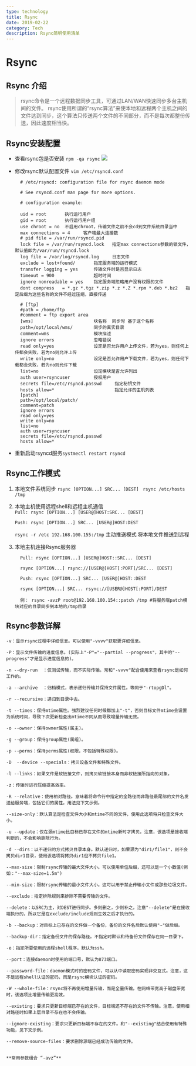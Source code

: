```yaml
---
type: technology
title: Rsync
date: 2019-02-22
category: Tech
description: Rsync简明使用清单
---
```



# Rsync #


## Rsync 介绍 ##

> rsync命令是一个远程数据同步工具，可通过LAN/WAN快速同步多台主机间的文件。 rsync使用所谓的“rsync算法”来使本地和远程两个主机之间的文件达到同步，这个算法只传送两个文件的不同部分，而不是每次都整份传送，因此速度相当快。


## Rsync安装配置 ##

- 查看rsync包是否安装
  `rpm -qa rsync`
  ![](http://ww1.sinaimg.cn/large/005WXpR7ly1g0ffhbxc28j30iv02h0so.jpg)
- 修改rsync默认配置文件
  `vim /etc/rsyncd.conf`
      
	    # /etc/rsyncd: configuration file for rsync daemon mode
	    
	    # See rsyncd.conf man page for more options.
	    
	    # configuration example:
	    
	    uid = root       执行运行用户
	    gid = root 		 执行运行用户组
	    use chroot = no  不启用chroot，传输文件之前不会cd到文件系统目录当中
	    max connections = 4		客户端最大连接数
	    # pid file = /var/run/rsyncd.pid
	    lock file = /var/run/rsyncd.lock   指定max connections参数的锁文件，默认值即为/var/run/rsyncd.lock
	    log file = /var/log/rsyncd.log	   日志文件
	    exclude = lost+found/		指定服务端的运行模式
	    transfer logging = yes      传输文件时是否显示日志
	    timeout = 900				超时时间
	    ignore nonreadable = yes    指定服务端忽略用户没有权限的文件
	    dont compress   = *.gz *.tgz *.zip *.z *.Z *.rpm *.deb *.bz2   指定后缀为这些名称的文件不经过压缩，直接传送
	    
	    # [ftp]
	    #path = /home/ftp
	    #comment = ftp export area
	    [wms]						块名称  同步时 基于这个名称
	    path=/opt/local/wms/		同步的真实目录
	    comment=wms					模块描述
	    ignore errors				忽略错误
	    read only=yes				设定是否允许用户上传文件，若为yes，则任何上传都会失败，若为no则允许上传
	    write only=no				设定是否允许用户下载文件，若为yes，则任何下载都会失败，若为no则允许下载
	    list=no						设定模块是否允许列出
	    auth user=rsyncuser			授权用户
	    secrets file=/etc/rsyncd.passwd		指定秘钥文件
	    hosts allow=*						指定允许的主机列表
	    [patch]		
	    path=/opt/local/patch/
	    comment=patch
	    ignore errors
	    read only=yes
	    write only=no
	    list=no
	    auth user=rsyncuser
	    secrets file=/etc/rsyncd.passwd
	    hosts allow=*

- 重新启动rsyncd服务`systmectl restart rsyncd`


## Rsync工作模式 ##

1. 本地文件系统同步 `rsync [OPTION...] SRC... [DEST] `
 	`rsync /etc/hosts /tmp`     
2. 本地主机使用远程shell和远程主机通信  
	`Pull: rsync [OPTION...] [USER@]HOST:SRC... [DEST]`

  	`Push: rsync [OPTION...] SRC... [USER@]HOST:DEST`
 
	`rsync -r /etc 192.168.100.155:/tmp`  主动推送模式 将本地文件推送到远程
3. 本地主机连接Rsync服务器

		 Pull: rsync [OPTION...] [USER@]HOST::SRC... [DEST]

         rsync [OPTION...] rsync://[USER@]HOST[:PORT]/SRC... [DEST]
    
	  	 Push: rsync [OPTION...] SRC... [USER@]HOST::DEST

	     rsync [OPTION...] SRC... rsync://[USER@]HOST[:PORT]/DEST

		 例： rsync -avzP root@192.168.100.154::patch /tmp #将服务端patch模块对应的目录同步到本地的/tmp目录


## Rsync参数详解 ##

	-v：显示rsync过程中详细信息。可以使用"-vvvv"获取更详细信息。

	-P：显示文件传输的进度信息。(实际上"-P"="--partial --progress"，其中的"--progress"才是显示进度信息的)。

	-n --dry-run  ：仅测试传输，而不实际传输。常和"-vvvv"配合使用来查看rsync是如何工作的。

	-a --archive  ：归档模式，表示递归传输并保持文件属性。等同于"-rtopgDl"。

	-r --recursive：递归到目录中去。

	-t --times：保持mtime属性。强烈建议任何时候都加上"-t"，否则目标文件mtime会设置为系统时间，导致下次更新检查出mtime不同从而导致增量传输无效。

	-o --owner：保持owner属性(属主)。

	-g --group：保持group属性(属组)。

	-p --perms：保持perms属性(权限，不包括特殊权限)。

	-D  --device --specials：拷贝设备文件和特殊文件。

	-l --links：如果文件是软链接文件，则拷贝软链接本身而非软链接所指向的对象。

	-z：传输时进行压缩提高效率。

	-R --relative：使用相对路径。意味着将命令行中指定的全路径而非路径最尾部的文件名发送给服务端，包括它们的属性。用法见下文示例。

	--size-only：默认算法是检查文件大小和mtime不同的文件，使用此选项将只检查文件大小。

	-u --update：仅在源mtime比目标已存在文件的mtime新时才拷贝。注意，该选项是接收端判断的，不会影响删除行为。

	-d --dirs：以不递归的方式拷贝目录本身。默认递归时，如果源为"dir1/file1"，则不会拷贝dir1目录，使用该选项将拷贝dir1但不拷贝file1。

	--max-size：限制rsync传输的最大文件大小。可以使用单位后缀，还可以是一个小数值(例如："--max-size=1.5m")

	--min-size：限制rsync传输的最小文件大小。这可以用于禁止传输小文件或那些垃圾文件。

	--exclude：指定排除规则来排除不需要传输的文件。

	--delete：以SRC为主，对DEST进行同步。多则删之，少则补之。注意"--delete"是在接收端执行的，所以它是在exclude/include规则生效之后才执行的。

	-b --backup：对目标上已存在的文件做一个备份，备份的文件名后默认使用"~"做后缀。

	--backup-dir：指定备份文件的保存路径。不指定时默认和待备份文件保存在同一目录下。

	-e：指定所要使用的远程shell程序，默认为ssh。

	--port：连接daemon时使用的端口号，默认为873端口。

	--password-file：daemon模式时的密码文件，可以从中读取密码实现非交互式。注意，这不是远程shell认证的密码，而是rsync模块认证的密码。

	-W --whole-file：rsync将不再使用增量传输，而是全量传输。在网络带宽高于磁盘带宽时，该选项比增量传输更高效。

	--existing：要求只更新目标端已存在的文件，目标端还不存在的文件不传输。注意，使用相对路径时如果上层目录不存在也不会传输。

	--ignore-existing：要求只更新目标端不存在的文件。和"--existing"结合使用有特殊功能，见下文示例。

	--remove-source-files：要求删除源端已经成功传输的文件。


	**常用参数组合 “-avz”**
